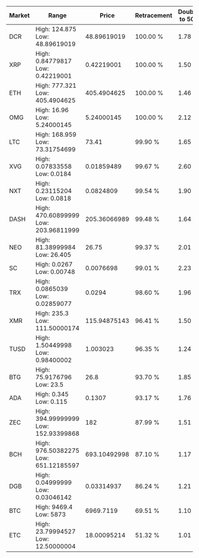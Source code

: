 | Market | Range | Price| Retracement | Doubles to 50% |
| --- | --- | --- | --- | --- |
| DCR | High: 124.875<br />Low: 48.89619019 | 48.89619019 | 100.00 % | 1.78 |
| XRP | High: 0.84779817<br />Low: 0.42219001 | 0.42219001 | 100.00 % | 1.50 |
| ETH | High: 777.321<br />Low: 405.4904625 | 405.4904625 | 100.00 % | 1.46 |
| OMG | High: 16.96<br />Low: 5.24000145 | 5.24000145 | 100.00 % | 2.12 |
| LTC | High: 168.959<br />Low: 73.31754699 | 73.41 | 99.90 % | 1.65 |
| XVG | High: 0.07833558<br />Low: 0.0184 | 0.01859489 | 99.67 % | 2.60 |
| NXT | High: 0.23115204<br />Low: 0.0818 | 0.0824809 | 99.54 % | 1.90 |
| DASH | High: 470.60899999<br />Low: 203.96811999 | 205.36066989 | 99.48 % | 1.64 |
| NEO | High: 81.38999984<br />Low: 26.405 | 26.75 | 99.37 % | 2.01 |
| SC | High: 0.0267<br />Low: 0.00748 | 0.0076698 | 99.01 % | 2.23 |
| TRX | High: 0.0865039<br />Low: 0.02859077 | 0.0294 | 98.60 % | 1.96 |
| XMR | High: 235.3<br />Low: 111.50000174 | 115.94875143 | 96.41 % | 1.50 |
| TUSD | High: 1.50449998<br />Low: 0.98400002 | 1.003023 | 96.35 % | 1.24 |
| BTG | High: 75.9176796<br />Low: 23.5 | 26.8 | 93.70 % | 1.85 |
| ADA | High: 0.345<br />Low: 0.115 | 0.1307 | 93.17 % | 1.76 |
| ZEC | High: 394.99999999<br />Low: 152.93399868 | 182 | 87.99 % | 1.51 |
| BCH | High: 976.50382275<br />Low: 651.12185597 | 693.10492998 | 87.10 % | 1.17 |
| DGB | High: 0.04999999<br />Low: 0.03046142 | 0.03314937 | 86.24 % | 1.21 |
| BTC | High: 9469.4<br />Low: 5873 | 6969.7119 | 69.51 % | 1.10 |
| ETC | High: 23.79994527<br />Low: 12.50000004 | 18.00095214 | 51.32 % | 1.01 |
